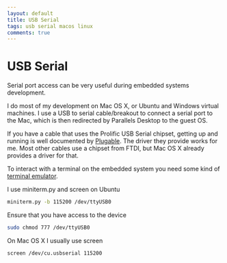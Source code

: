 ```yaml
---
layout: default
title: USB Serial
tags: usb serial macos linux
comments: true
---
```

# USB Serial

Serial port access can be very useful during embedded systems development.

I do most of my development on Mac OS X, or Ubuntu and Windows virtual machines. I use a USB to serial cable/breakout to connect a serial port to the Mac, which is then redirected by Parallels Desktop to the guest OS.

If you have a cable that uses the Prolific USB Serial chipset, getting up and running is well documented by [Plugable](http://plugable.com/2011/07/12/installing-a-usb-serial-adapter-on-mac-os-x). The driver they provide works for me. Most other cables use a chipset from FTDI, but Mac OS X already provides a driver for that.

To interact with a terminal on the embedded system you need some kind of [terminal emulator](http://en.wikipedia.org/wiki/List_of_terminal_emulators).

I use miniterm.py and screen on Ubuntu

```bash
miniterm.py -b 115200 /dev/ttyUSB0
```

Ensure that you have access to the device

```bash
sudo chmod 777 /dev/ttyUSB0
```

On Mac OS X I usually use screen

```bash
screen /dev/cu.usbserial 115200
```
